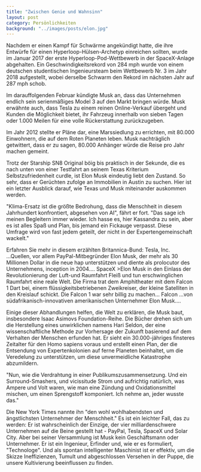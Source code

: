 ```yaml
---
title: "Zwischen Genie und Wahnsinn"
layout: post
category: Persönlichkeiten
background: "../images/posts/elon.jpg"
---
```


Nachdem er einen Kampf für Schwärme angekündigt hatte, die ihre Entwürfe für einen Hyperloop-Hülsen-Archetyp einreichen sollten, wurde im Januar 2017 der erste Hyperloop-Pod-Wettbewerb in der SpaceX-Anlage abgehalten. Ein Geschwindigkeitsrekord von 284 mph wurde von einem deutschen studentischen Ingenieursteam beim Wettbewerb Nr. 3 im Jahr 2018 aufgestellt, wobei derselbe Schwarm den Rekord im nächsten Jahr auf 287 mph schob.

Im darauffolgenden Februar kündigte Musk an, dass das Unternehmen endlich sein serienmäßiges Model 3 auf den Markt bringen würde. Musk erwähnte auch, dass Tesla zu einem reinen Online-Verkauf übergeht und Kunden die Möglichkeit bietet, ihr Fahrzeug innerhalb von sieben Tagen oder 1.000 Meilen für eine volle Rückerstattung zurückzugeben.

Im Jahr 2012 stellte er Pläne dar, eine Marssiedlung zu errichten, mit 80.000 Einwohnern, die auf dem Roten Planeten leben. Musk nachträglich getwittert, dass er zu sagen, 80.000 Anhänger würde die Reise pro Jahr machen gemeint.

Trotz der Starship SN8 Original böig bis praktisch in der Sekunde, die es nach unten von einer Testfahrt an seinem Texas Kriterium Selbstzufriedenheit curdle, ist Elon Musk eindeutig liebt den Zustand. So sehr, dass er Gerüchten zufolge an Immobilien in Austin zu suchen. Hier ist ein letzter Ausblick darauf, wie Texas und Musk miteinander auskommen werden.

"Klima-Ersatz ist die größte Bedrohung, dass die Menschheit in diesem Jahrhundert konfrontiert, abgesehen von AI", fährt er fort. "Das sage ich meinen Begleitern immer wieder. Ich hasse es, hier Kassandra zu sein, aber es ist alles Spaß und Plan, bis jemand ein Fickauge verpasst. Diese Umfrage wird von fast jedem geteilt, der nicht in der Expertengemeinschaft wackelt."

Erfahren Sie mehr in diesem erzählten Britannica-Bund: Tesla, Inc. ...Quellen, vor allem PayPal-Mitbegründer Elon Musk, der mehr als 30 Millionen Dollar in die neue hap unterstützen und diente als prolocutor des Unternehmens, inception in 2004.... SpaceX >Elon Musk in den Einlass der Revolutionierung der Luft-und Raumfahrt Fleiß und tun erschwinglichen Raumfahrt eine reale Welt. Die Firma trat dem Amphitheater mit dem Falcon 1 Dart bei, einem flüssigkeitsbetriebenen Zweikreiser, der kleine Satelliten in den Kreislauf schickt. Die Falcon 1 war sehr billig zu machen... Falcon ...von südafrikanisch-innovativen amerikanischen Unternehmer Elon Musk....

Einige dieser Abhandlungen helfen, die Welt zu erklären, die Musk baut, insbesondere Isaac Asimovs Foundation-Reihe. Die Bücher drehen sich um die Herstellung eines unwirklichen namens Hari Seldon, der eine wissenschaftliche Methode zur Vorhersage der Zukunft basierend auf dem Verhalten der Menschen erfunden hat. Er sieht ein 30.000-jähriges finsteres Zeitalter für den Homo sapiens voraus und erstellt einen Plan, der die Entsendung von Expertenkolonien auf ferne Planeten beinhaltet, um die Veredelung zu unterstützen, um diese unvermeidliche Katastrophe abzumildern.

"Nun, wie die Verdrahtung in einer Publikumszusammensetzung. Und ein Surround-Smashers, und vicissitude Strom und aufrichtig natürlich, was Ampere und Volt waren, wie man eine Zündung und Oxidationsmittel mischen, um einen Sprengstoff komponiert. Ich nehme an, jeder wusste das."

Die New York Times nannte ihn "den wohl wohlhabendsten und ängstlichsten Unternehmer der Menschheit." Es ist ein leichter Fall, das zu werden: Er ist wahrscheinlich der Einzige, der vier milliardenschwere Unternehmen auf die Beine gestellt hat - PayPal, Tesla, SpaceX und Solar City. Aber bei seiner Versammlung ist Musk kein Geschäftsmann oder Unternehmer. Er ist ein Ingenieur, Erfinder und, wie er es formuliert, "Technologe". Und als spontan intelligenter Maschinist ist er effektiv, um die Skizze Ineffizienzen, Tumult und abgeschlossen Versehen in der Puppe, die unsere Kultivierung beeinflussen zu finden.
